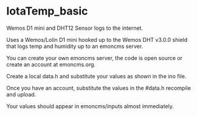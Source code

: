 # IotaTemp_basic
Wemos D1 mini and DHT12 Sensor logs to the internet.

Uses a Wemos/Lolin D1 mini hooked up to the Wemos DHT v3.0.0 shield that logs temp and humidity up to an emoncms server.

You can create your own emoncms server, the code is open source or create an account at emoncms.org.

Create a local data.h and substitute your values as shown in the ino file.

Once you have an account, substitute the values in the #data.h recompile and upload. 

Your values should appear in emoncms/inputs almost immediately. 
